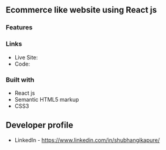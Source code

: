 ## Ecommerce like website using React js

### Features


### Links

- Live Site: 
- Code: 

### Built with
- React js
- Semantic HTML5 markup
- CSS3


## Developer profile

- LinkedIn - https://www.linkedin.com/in/shubhangikapure/